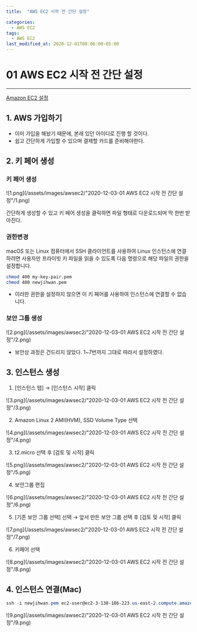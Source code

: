 ```yaml
---
title:  "AWS EC2 시작 전 간단 설정"

categories:
  - AWS EC2
tags:
  - AWS EC2
last_modified_at: 2020-12-01T08:06:00-05:00
---
```

# 01 AWS EC2 시작 전 간단 설정

---

[Amazon EC2 설정](https://docs.aws.amazon.com/ko_kr/AWSEC2/latest/UserGuide/get-set-up-for-amazon-ec2.html#sign-up-for-aws)

## 1. AWS 가입하기

- 이미 가입을 해놨기 때문에, 본래 있던 아이디로 진행 할 것이다.
- 쉽고 간단하게 가입할 수 있으며 결제할 카드를 준비해야한다.

## 2. 키 페어 생성

### 키 페어 생성

![1.png](/assets/images/awsec2/"2020-12-03-01 AWS EC2 시작 전 간단 설정"/1.png)

간단하게 생성할 수 있고 키 페어 생성을 클릭하면 파일 형태로 다운로드되며 딱 한번 받아진다.

### 권한변경

macOS 또는 Linux 컴퓨터에서 SSH 클라이언트를 사용하여 Linux 인스턴스에 연결하려면 사용자만 프라이빗 키 파일을 읽을 수 있도록 다음 명령으로 해당 파일의 권한을 설정합니다.

```bash
chmod 400 my-key-pair.pem
chmod 400 newjihwan.pem
```

- 이러한 권한을 설정하지 않으면 이 키 페어를 사용하여 인스턴스에 연결할 수 없습니다.

### 보안 그룹 생성

![2.png](/assets/images/awsec2/"2020-12-03-01 AWS EC2 시작 전 간단 설정"/2.png)

- 보안상 과정은 건드리지 않았다. 1~7번까지 그대로 따라서 설정하였다.

## 3. 인스턴스 생성

1. [인스턴스 탭] → [인스턴스 시작] 클릭

![3.png](/assets/images/awsec2/"2020-12-03-01 AWS EC2 시작 전 간단 설정"/3.png)

2. Amazon Linux 2 AMI(HVM), SSD Volume Type 선택

![4.png](/assets/images/awsec2/"2020-12-03-01 AWS EC2 시작 전 간단 설정"/4.png)

3. t2.micro 선택 후 [검토 및 시작] 클릭

![5.png](/assets/images/awsec2/"2020-12-03-01 AWS EC2 시작 전 간단 설정"/5.png)

4. 보안그룹 편집

![6.png](/assets/images/awsec2/"2020-12-03-01 AWS EC2 시작 전 간단 설정"/6.png)

5. [기존 보안 그룹 선택] 선택 → 앞서 만든 보안 그룹 선택 후 [검토 및 시작] 클릭

![7.png](/assets/images/awsec2/"2020-12-03-01 AWS EC2 시작 전 간단 설정"/7.png)

6. 키페어 선택

![8.png](/assets/images/awsec2/"2020-12-03-01 AWS EC2 시작 전 간단 설정"/8.png)

## 4. 인스턴스 연결(Mac)

```powershell
ssh -i newjihwan.pem ec2-user@ec2-3-138-186-223.us-east-2.compute.amazonaws.com
```

![9.png](/assets/images/awsec2/"2020-12-03-01 AWS EC2 시작 전 간단 설정"/9.png)